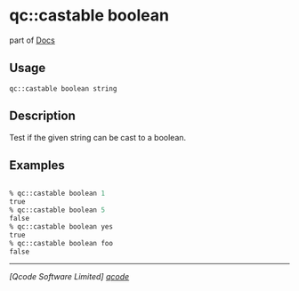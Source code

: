 qc::castable boolean
==============

part of [Docs](../index.md)

Usage
-----
`qc::castable boolean string`

Description
-----------
Test if the given string can be cast to a boolean.

Examples
--------
```tcl

% qc::castable boolean 1
true
% qc::castable boolean 5
false
% qc::castable boolean yes
true
% qc::castable boolean foo
false
```

----------------------------------
*[Qcode Software Limited] [qcode]*

[qcode]: http://www.qcode.co.uk "Qcode Software"